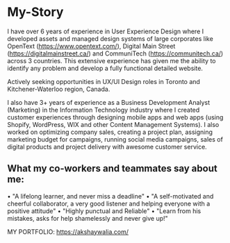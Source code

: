 # My-Story
I have over 6 years of experience in User Experience Design where I developed assets and managed design systems of large corporates like OpenText (https://www.opentext.com/), Digital Main Street (https://digitalmainstreet.ca/) and CommuniTech (https://communitech.ca/) across 3 countries. This extensive experience has given me the ability to identify any problem and develop a fully functional detailed website.

Actively seeking opportunities in UX/UI Design roles in Toronto and Kitchener-Waterloo region, Canada.

I also have 3+ years of experience as a Business Development Analyst (Marketing) in the Information Technology industry where I created customer experiences through designing mobile apps and web apps (using Shopify, WordPress, WIX and other Content Management Systems). I also worked on optimizing company sales, creating a project plan, assigning marketing budget for campaigns, running social media campaigns, sales of digital products and project delivery with awesome customer service.

What my co-workers and teammates say about me:
---------------------------------------------------------
• "A lifelong learner, and never miss a deadline"
• "A self-motivated and cheerful collaborator, a very good listener and helping everyone with a positive attitude"
• "Highly punctual and Reliable"
• "Learn from his mistakes, asks for help shamelessly and never give up!"

MY PORTFOLIO: https://akshaywalia.com/
